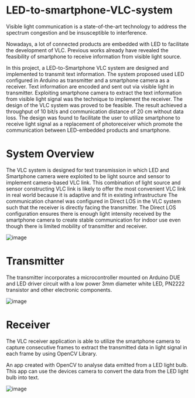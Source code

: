 # LED-to-smartphone-VLC-system

Visible light communication is a state-of-the-art technology to address the spectrum congestion and be insusceptible to interference. 

Nowadays, a lot of connected products are embedded with LED to facilitate the development of VLC. Previous works already have revealed the feasibility of smartphone to receive information from visible light source. 

In this project, a LED-to-Smartphone VLC system are designed and implemented to transmit text information. The system proposed used LED configured in Arduino as transmitter and a smartphone camera as a receiver. Text information are encoded and sent out via visible light in transmitter. 
Exploiting smartphone camera to extract the text information from visible light signal was the technique to implement the receiver. 
The design of the VLC system was proved to be feasible. The result achieved a throughput of 10 bit/s and communication distance of 20 cm without data loss. The design was found to facilitate the user to utilize smartphone to receive light signal as a replacement of photoreceiver which promote the communication between LED-embedded products and smartphone.

# System Overview

The VLC system is designed for text transmission in which LED and Smartphone camera were exploited to be light source and sensor to implement camera-based VLC link. 
This combination of light source and sensor constructing VLC link is likely to offer the most convenient VLC link in real world because it is adaptive and fit in existing infrastructure The communication channel was configured in Direct LOS in the VLC system such that the receiver is directly facing the transmitter. 
The Direct LOS configuration ensures there is enough light intensity received by the smartphone camera to create stable communication for indoor use even though there is limited mobility of transmitter and receiver.

![image](https://user-images.githubusercontent.com/48129546/94846764-3fdacd00-0454-11eb-8ce3-ae4df6417302.png)

# Transmitter

The transmitter incorporates a microcontroller mounted on Arduino DUE and LED driver circuit with a low power 3mm diameter white LED, PN2222 transistor and other electronic components.

![image](https://user-images.githubusercontent.com/48129546/94847156-cabbc780-0454-11eb-901c-a90f6570cfc6.png)

# Receiver

The VLC receiver application is able to utilize the smartphone camera to capture consecutive frames to extract the transmitted data in light signal in each frame by using OpenCV Library.

An app created with OpenCV to analyse data emitted from a LED light bulb. This app can use the devices camera to convert the data from the LED light bulb into text.

![image](https://user-images.githubusercontent.com/48129546/94847412-21c19c80-0455-11eb-9d70-31c4d219b888.png)
